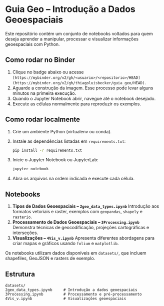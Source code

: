 # Guia Geo – Introdução a Dados Geoespaciais

Este repositório contém um conjunto de notebooks voltados para quem deseja aprender a manipular, processar e visualizar informações geoespaciais com Python.

## Como rodar no Binder

1. Clique no badge abaixo ou acesse `[https://mybinder.org/v2/gh/<usuario>/<repositorio>/HEAD](https://mybinder.org/v2/gh/thiagoluisbecker/guia_geo/HEAD)`.
2. Aguarde a construção da imagem. Esse processo pode levar alguns minutos na primeira execução.
3. Quando o Jupyter Notebook abrir, navegue até o notebook desejado.
4. Execute as células normalmente para reproduzir os exemplos.

## Como rodar localmente

1. Crie um ambiente Python (virtualenv ou conda).
2. Instale as dependências listadas em `requirements.txt`:

   ```bash
   pip install -r requirements.txt
   ```
3. Inicie o Jupyter Notebook ou JupyterLab:

   ```bash
   jupyter notebook
   ```
4. Abra os arquivos na ordem indicada e execute cada célula.

## Notebooks
1. **Tipos de Dados Geoespaciais – `2geo_data_types.ipynb`**
   Introdução aos formatos vetoriais e raster, exemplos com `geopandas`, `shapely` e `rasterio`.
2. **Processamento de Dados Geoespaciais – `3Processing.ipynb`**
   Demonstra técnicas de geocodificação, projeções cartográficas e interseções.
3. **Visualizações – `4Vis_v.ipynb`**
   Apresenta diferentes abordagens para criar mapas e gráficos usando `folium` e `matplotlib`.

Os notebooks utilizam dados disponíveis em `datasets/`, que incluem shapefiles, GeoJSON e rasters de exemplo.

## Estrutura

```
datasets/
2geo_data_types.ipynb     # Introdução a dados geoespaciais
3Processing.ipynb         # Processamento e pré-processamento
4Vis_v.ipynb              # Visualizações geoespaciais
```
